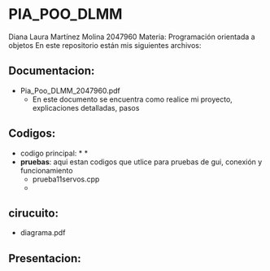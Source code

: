 # PIA_POO_DLMM
Diana Laura Martínez Molina 2047960
Materia: Programación orientada a objetos
En este repositorio están mis siguientes archivos:

## Documentacion:
+ Pia_Poo_DLMM_2047960.pdf
  * En este documento se encuentra como realice mi proyecto, explicaciones detalladas, pasos 
## Codigos:
+ codigo principal:
    *
    * 
+ **pruebas**: aqui estan codigos que utlice para pruebas de gui, conexión y funcionamiento
    * prueba11servos.cpp
    * 
## cirucuito:
+ diagrama.pdf
## Presentacion:
